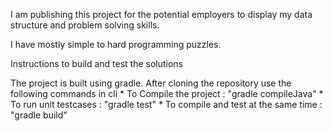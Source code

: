 I am publishing this project for the potential employers to display my data structure and problem solving skills.

I have mostly simple to hard programming puzzles.

Instructions to build and test the solutions

The project is built using gradle. 
After cloning the repository use the following commands in cli
        * To Compile the project : "gradle compileJava"
        * To run unit testcases  : "gradle test"
        * To compile and test at the same time : "gradle build"

